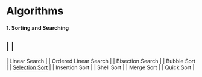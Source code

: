 # Algorithms

#### 1. Sorting and Searching
|                                                              |
-----------------------------------------------------------------
| Linear Search                                                |
| Ordered Linear Search                                        |
| Bisection Search                                             |
| Bubble Sort                                                  |
| [Selection Sort](https://github.com/shazzad-hasan/Algorithms/blob/main/Sorting%20and%20Searching/Selection_Sort.py) |
| Insertion Sort                                               |
| Shell Sort                                                   |
| Merge Sort                                                   |
| Quick Sort                                                   |

